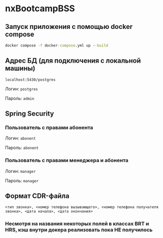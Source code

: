 # nxBootcampBSS

## Запуск приложения с помощью docker compose

```cmd
docker compose -f docker-compose.yml up --build
```

## Адрес БД (для подключения с локальной машины)
`localhost:5430/postgres`

Логин: `postgres`

Пароль: `admin`

## Spring Security
### Пользователь с правами абонента

Логин: `abonent`

Пароль: `abonent`

### Пользователь с правами менеджера и абонента

Логин: `manager`

Пароль: `manager`

## Формат CDR-файла
`<тип звонка>, <номер телефона вызывающего>, <номер телефона получателя звонка>, <дата начала>, <дата окончания>`

### Несмотря на названия некоторых полей в классах BRT и HRS, кэш внутри докера реализовать пока НЕ получилось